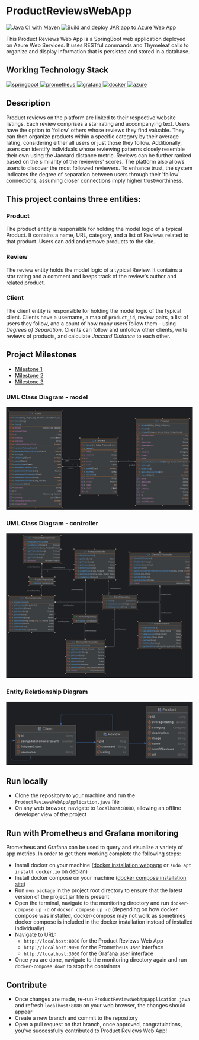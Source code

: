 # ProductReviewsWebApp

[![Java CI with Maven](https://github.com/NathanMacDiarmid/ProductReviewsWebApp/actions/workflows/maven.yml/badge.svg)](https://github.com/NathanMacDiarmid/ProductReviewsWebApp/actions/workflows/maven.yml)
[![Build and deploy JAR app to Azure Web App](https://github.com/NathanMacDiarmid/ProductReviewsWebApp/actions/workflows/master_productreviewswebapp.yml/badge.svg)](https://github.com/NathanMacDiarmid/ProductReviewsWebApp/actions/workflows/master_productreviewswebapp.yml)

This Product Reviews Web App is a SpringBoot web application deployed on Azure Web Services. It uses RESTful commands 
and Thymeleaf calls to organize and display information that is persisted and stored in a database.

## Working Technology Stack
<div> 
    <a href="https://spring.io/projects/spring-boot" target="_blank"> <img src="https://upload.wikimedia.org/wikipedia/commons/7/79/Spring_Boot.svg" alt="springboot" width="40" height="40"/> </a> 
    <a href="https://prometheus.io/" target="_blank"> <img src="https://upload.wikimedia.org/wikipedia/commons/3/38/Prometheus_software_logo.svg" alt="prometheus" width="40" height="40"/> </a>
    <a href="https://grafana.com/" target="_blank"> <img src="https://upload.wikimedia.org/wikipedia/commons/a/a1/Grafana_logo.svg" alt="grafana" width="40" height="40"/> </a>
    <a href="https://www.docker.com/" target="_blank"> <img src="https://upload.wikimedia.org/wikipedia/en/f/f4/Docker_logo.svg" alt="docker" width="40" height="40"/> </a>
    <a href="https://www.docker.com/" target="_blank"> <img src="https://upload.wikimedia.org/wikipedia/commons/f/fa/Microsoft_Azure.svg" alt="azure" width="40" height="40"/> </a>
</div>

## Description
Product reviews on the platform are linked to their respective website listings. Each review comprises a star rating 
and accompanying text. Users have the option to 'follow' others whose reviews they find valuable. They can then organize
products within a specific category by their average rating, considering either all users or just those they follow. 
Additionally, users can identify individuals whose reviewing patterns closely resemble their own using the Jaccard 
distance metric. Reviews can be further ranked based on the similarity of the reviewers' scores. The platform also 
allows users to discover the most followed reviewers. To enhance trust, the system indicates the degree of separation 
between users through their 'follow' connections, assuming closer connections imply higher trustworthiness.

## This project contains three entities:

### Product

The product entity is responsible for holding the model logic of a typical Product. It contains a name, URL, category, 
and a list of Reviews related to that product. Users can add and remove products to the site.

### Review

The review entity holds the model logic of a typical Review. It contains a star rating and a comment and keeps track of 
the review's author and related product. 

### Client

The client entity is responsible for holding the model logic of the typical client. Clients have a username, a map of 
`product_id`, review pairs, a list of users they follow, and a count of how many users follow them - using *Degrees of Separation*. 
Clients can follow and unfollow other clients, write reviews of products, and calculate *Jaccard Distance* to each other.

## Project Milestones
* [Milestone 1](https://github.com/NathanMacDiarmid/ProductReviewsWebApp/milestone/1)
* [Milestone 2](https://github.com/NathanMacDiarmid/ProductReviewsWebApp/milestone/2)
* [Milestone 3](https://github.com/NathanMacDiarmid/ProductReviewsWebApp/milestone/3)

### UML Class Diagram - model
![classUML-model](./documentation/classUML-model.png)

### UML Class Diagram - controller
![classUML-controller](./documentation/classUML-controller.png)

### Entity Relationship Diagram
![entity-relationship-diagram](./documentation/entity-relationship-diagram.png)

## Run locally

- Clone the repository to your machine and run the `ProductReviewsWebAppApplication.java` file
- On any web browser, navigate to `localhost:8080`, allowing an offline developer view of the project


## Run with Prometheus and Grafana monitoring

Prometheus and Grafana can be used to query and visualize a variety of app metrics. In order to get them working complete the following steps:

- Install docker on your machine ([docker installation webpage](https://docs.docker.com/engine/install/) or `sudo apt install docker.io` on debian)
- Install docker compose on your machine ([docker compose installation site](https://docs.docker.com/compose/install/))
- Run `mvn package` in the project root directory to ensure that the latest version of the project jar file is present
- Open the terminal, navigate to the monitoring directory and run `docker-compose up -d` or `docker compose up -d` (depending on how docker compose was installed, docker-compose may not work as sometimes docker compose is included in the docker installation instead of installed individually)
- Navigate to URL:
  - `http://localhost:8080` for the Product Reviews Web App
  - `http://localhost:9090` for the Prometheus user interface
  - `http://localhost:3000` for the Grafana user interface
- Once you are done, navigate to the monitoring directory again and run `docker-compose down` to stop the containers

## Contribute

- Once changes are made, re-run `ProductReviewsWebAppApplication.java` and refresh `localhost:8080` on your web browser, the changes should appear
- Create a new branch and commit to the repository
- Open a pull request on that branch, once approved, congratulations, you've successfully contributed to Product Reviews Web App!
